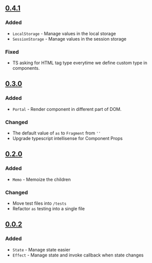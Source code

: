 ## [0.4.1](https://github.com/sudoaugustin/renex/compare/v0.3.0...v0.4.1)

### Added
- `LocalStorage` - Manage values in the local storage
- `SessionStorage` - Manage values in the session storage

### Fixed
- TS asking for HTML tag type everytime we define custom type in components.


## [0.3.0](https://github.com/sudoaugustin/renex/compare/v0.2.0...v0.3.0)

### Added
- `Portal` - Render component in different part of DOM.

### Changed
- The default value of `as` to `Fragment` from `''`
- Upgrade typescript intellisense for Component Props



## [0.2.0](https://github.com/sudoaugustin/renex/compare/v0.0.2...v0.2.0)

### Added
- `Memo` - Memoize the children

### Changed
- Move test files into `/tests`
- Refactor `as` testing into a single file


## [0.0.2](https://github.com/sudoaugustin/renex/releases/tag/v0.0.2)

### Added
- `State` - Manage state easier
- `Effect` - Manage state and invoke callback when state changes
